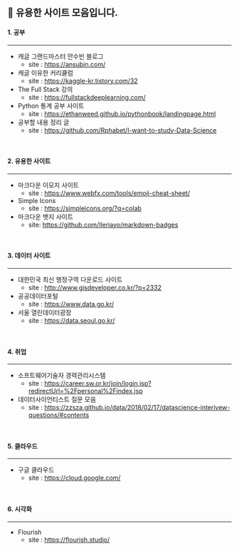 ## 🎵 유용한 사이트 모음입니다.

#### 1. 공부
---
- 캐글 그랜드마스터 안수빈 블로그 <br/>
  + site : <https://ansubin.com/>
- 캐글 이유한 커리큘럼
  + site : <https://kaggle-kr.tistory.com/32>
- The Full Stack 강의
  + site : <https://fullstackdeeplearning.com/>
- Python 통계 공부 사이트
  + site : <https://ethanweed.github.io/pythonbook/landingpage.html>
- 공부할 내용 정리 글
  + site : <https://github.com/Rphabet/I-want-to-study-Data-Science>
<br/>

#### 2. 유용한 사이트
---
- 마크다운 이모지 사이트
  + site : <https://www.webfx.com/tools/emoji-cheat-sheet/>
- Simple Icons
  + site : <https://simpleicons.org/?q=colab>
- 마크다운 뱃지 사이트
  + site: <https://github.com/Ileriayo/markdown-badges>
<br/>

#### 3. 데이터 사이트
---
- 대한민국 최신 행정구역 다운로드 사이트
  + site : <http://www.gisdeveloper.co.kr/?p=2332>
- 공공데이터포털
  + site : <https://www.data.go.kr/>
- 서울 열린데이터광장
  + site : <https://data.seoul.go.kr/>
<br/>

#### 4. 취업
---
- 소프트웨어기술자 경력관리시스템
  + site : <https://career.sw.or.kr/join/login.jsp?redirectUrl=%2Fpersonal%2Findex.jsp>
- 데이터사이언티스트 질문 모음
  + site : <https://zzsza.github.io/data/2018/02/17/datascience-interivew-questions/#contents>
<br/>

#### 5. 클라우드
---
- 구글 클라우드
  + site : <https://cloud.google.com/>
<br/>

#### 6. 시각화
---
- Flourish
  + site : <https://flourish.studio/>
